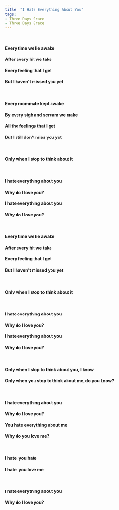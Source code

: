 ```yaml
---
title: "I Hate Everything About You"
tags:
- Three Days Grace
- Three Days Grace
---
```

&nbsp;
#### Every time we lie awake
#### After every hit we take
#### Every feeling that I get
#### But I haven't missed you yet
&nbsp;
#### Every roommate kept awake
#### By every sigh and scream we make
#### All the feelings that I get
#### But I still don't miss you yet
&nbsp;
#### Only when I stop to think about it
&nbsp;
#### I hate everything about you
#### Why do I love you?
#### I hate everything about you
#### Why do I love you?
&nbsp;
#### Every time we lie awake
#### After every hit we take
#### Every feeling that I get
#### But I haven't missed you yet
&nbsp;
#### Only when I stop to think about it
&nbsp;
#### I hate everything about you
#### Why do I love you?
#### I hate everything about you
#### Why do I love you?
&nbsp;
#### Only when I stop to think about you, I know
#### Only when you stop to think about me, do you know?
&nbsp;
#### I hate everything about you
#### Why do I love you?
#### You hate everything about me
#### Why do you love me?
&nbsp;
#### I hate, you hate
#### I hate, you love me
&nbsp;
#### I hate everything about you
#### Why do I love you?
